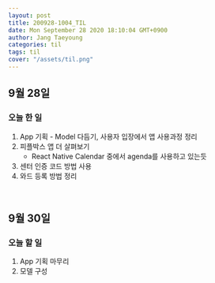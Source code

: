 ```yaml
---
layout: post
title: 200928-1004_TIL
date: Mon September 28 2020 18:10:04 GMT+0900
author: Jang Taeyoung
categories: til
tags: til
cover: "/assets/til.png"
---
```


## 9월 28일

### 오늘 한 일

1. App 기획 - Model 다듬기, 사용자 입장에서 앱 사용과정 정리
2. 피플박스 앱 더 살펴보기
   - React Native Calendar 중에서 agenda를 사용하고 있는듯
3. 센터 인증 코드 방법 사용
4. 와드 등록 방법 정리

<br />

## 9월 30일

### 오늘 할 일

1. App 기획 마무리
2. 모델 구성
